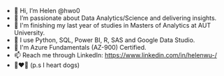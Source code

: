 - 👋 Hi, I’m Helen @hwo0
- 👀 I’m passionate about Data Analytics/Science and delivering insights.
- 🌱 I'm finishing my last year of studies in Masters of Analytics at AUT University.
- 💞️ I use Python, SQL, Power BI, R, SAS and Google Data Studio. 
- 📝 I'm Azure Fundamentals (AZ-900) Certified. 
- 📫 Reach me through LinkedIn: https://www.linkedin.com/in/helenwu-/
- 🐶❤️️🐶 (p.s I heart dogs)
<!---
hwo0/hwo0 is a ✨ special ✨ repository because its `README.md` (this file) appears on your GitHub profile.
You can click the Preview link to take a look at your changes.
--->
